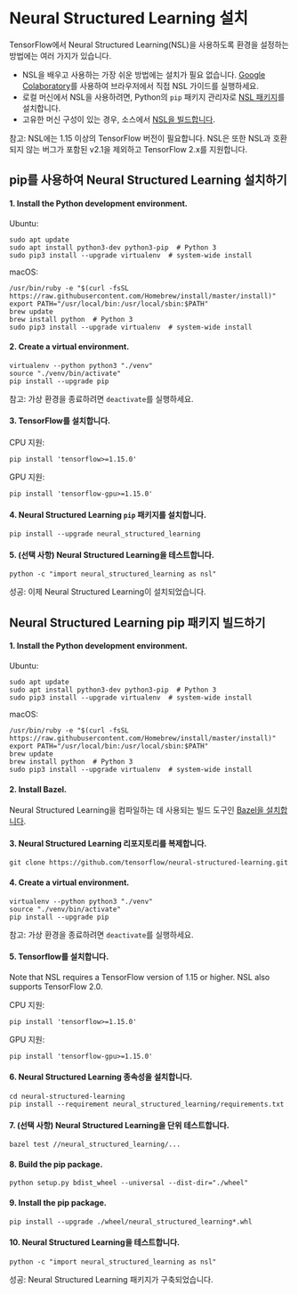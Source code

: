 # Neural Structured Learning 설치

TensorFlow에서 Neural Structured Learning(NSL)을 사용하도록 환경을 설정하는 방법에는 여러 가지가 있습니다.

- NSL을 배우고 사용하는 가장 쉬운 방법에는 설치가 필요 없습니다. [Google Colaboratory](https://colab.research.google.com/notebooks/welcome.ipynb)를 사용하여 브라우저에서 직접 NSL 가이드를 실행하세요.
- 로컬 머신에서 NSL을 사용하려면, Python의 `pip` 패키지 관리자로 [NSL 패키지](#install-neural-structured-learning-using-pip)를 설치합니다.
- 고유한 머신 구성이 있는 경우, 소스에서 [NSL을 빌드합니다](#build-the-neural-structured-learning-pip-package).

참고: NSL에는 1.15 이상의 TensorFlow 버전이 필요합니다. NSL은 또한 NSL과 호환되지 않는 버그가 포함된 v2.1을 제외하고 TensorFlow 2.x를 지원합니다.

## pip를 사용하여 Neural Structured Learning 설치하기

#### 1. Install the Python development environment.

Ubuntu:

<pre class="prettyprint lang-bsh">
<code class="devsite-terminal">sudo apt update</code>
<code class="devsite-terminal">sudo apt install python3-dev python3-pip  # Python 3</code>
<code class="devsite-terminal">sudo pip3 install --upgrade virtualenv  # system-wide install</code>
</pre>

macOS:

<pre class="prettyprint lang-bsh">
<code class="devsite-terminal">/usr/bin/ruby -e "$(curl -fsSL https://raw.githubusercontent.com/Homebrew/install/master/install)"</code>
<code class="devsite-terminal">export PATH="/usr/local/bin:/usr/local/sbin:$PATH"</code>
<code class="devsite-terminal">brew update</code>
<code class="devsite-terminal">brew install python  # Python 3</code>
<code class="devsite-terminal">sudo pip3 install --upgrade virtualenv  # system-wide install</code>
</pre>

#### 2. Create a virtual environment.

<pre class="prettyprint lang-bsh">
<code class="devsite-terminal">virtualenv --python python3 "./venv"</code>
<code class="devsite-terminal">source "./venv/bin/activate"</code>
<code class="devsite-terminal tfo-terminal-venv">pip install --upgrade pip</code>
</pre>

참고: 가상 환경을 종료하려면 `deactivate`를 실행하세요.

#### 3. TensorFlow를 설치합니다.

CPU 지원:

<pre class="prettyprint lang-bsh">
<code class="devsite-terminal tfo-terminal-venv">pip install 'tensorflow&gt;=1.15.0'</code>
</pre>

GPU 지원:

<pre class="prettyprint lang-bsh">
<code class="devsite-terminal tfo-terminal-venv">pip install 'tensorflow-gpu&gt;=1.15.0'</code>
</pre>

#### 4. Neural Structured Learning `pip` 패키지를 설치합니다.

<pre class="prettyprint lang-bsh">
<code class="devsite-terminal tfo-terminal-venv">pip install --upgrade neural_structured_learning</code>
</pre>

#### 5. (선택 사항) Neural Structured Learning을 테스트합니다.

<pre class="prettyprint lang-bsh">
<code class="devsite-terminal tfo-terminal-venv">python -c "import neural_structured_learning as nsl"</code>
</pre>

성공: 이제 Neural Structured Learning이 설치되었습니다.

## Neural Structured Learning pip 패키지 빌드하기

#### 1. Install the Python development environment.

Ubuntu:

<pre class="prettyprint lang-bsh">
<code class="devsite-terminal">sudo apt update</code>
<code class="devsite-terminal">sudo apt install python3-dev python3-pip  # Python 3</code>
<code class="devsite-terminal">sudo pip3 install --upgrade virtualenv  # system-wide install</code>
</pre>

macOS:

<pre class="prettyprint lang-bsh">
<code class="devsite-terminal">/usr/bin/ruby -e "$(curl -fsSL https://raw.githubusercontent.com/Homebrew/install/master/install)"</code>
<code class="devsite-terminal">export PATH="/usr/local/bin:/usr/local/sbin:$PATH"</code>
<code class="devsite-terminal">brew update</code>
<code class="devsite-terminal">brew install python  # Python 3</code>
<code class="devsite-terminal">sudo pip3 install --upgrade virtualenv  # system-wide install</code>
</pre>

#### 2. Install Bazel.

Neural Structured Learning을 컴파일하는 데 사용되는 빌드 도구인 [Bazel을 설치합니다](https://docs.bazel.build/versions/master/install.html).

#### 3. Neural Structured Learning 리포지토리를 복제합니다.

<pre class="prettyprint lang-bsh">
<code class="devsite-terminal">git clone https://github.com/tensorflow/neural-structured-learning.git</code>
</pre>

#### 4. Create a virtual environment.

<pre class="prettyprint lang-bsh">
<code class="devsite-terminal">virtualenv --python python3 "./venv"</code>
<code class="devsite-terminal">source "./venv/bin/activate"</code>
<code class="devsite-terminal tfo-terminal-venv">pip install --upgrade pip</code>
</pre>

참고: 가상 환경을 종료하려면 `deactivate`를 실행하세요.

#### 5. Tensorflow를 설치합니다.

Note that NSL requires a TensorFlow version of 1.15 or higher. NSL also supports TensorFlow 2.0.

CPU 지원:

<pre class="prettyprint lang-bsh">
<code class="devsite-terminal tfo-terminal-venv">pip install 'tensorflow&gt;=1.15.0'</code>
</pre>

GPU 지원:

<pre class="prettyprint lang-bsh">
<code class="devsite-terminal tfo-terminal-venv">pip install 'tensorflow-gpu&gt;=1.15.0'</code>
</pre>

#### 6. Neural Structured Learning 종속성을 설치합니다.

<pre class="prettyprint lang-bsh">
<code class="devsite-terminal">cd neural-structured-learning</code>
<code class="devsite-terminal tfo-terminal-venv">pip install --requirement neural_structured_learning/requirements.txt</code>
</pre>

#### 7. (선택 사항) Neural Structured Learning을 단위 테스트합니다.

<pre class="prettyprint lang-bsh">
<code class="devsite-terminal tfo-terminal-venv">bazel test //neural_structured_learning/...</code>
</pre>

#### 8. Build the pip package.

<pre class="prettyprint lang-bsh">
<code class="devsite-terminal tfo-terminal-venv">python setup.py bdist_wheel --universal --dist-dir="./wheel"</code>
</pre>

#### 9. Install the pip package.

<pre class="prettyprint lang-bsh">
<code class="devsite-terminal tfo-terminal-venv">pip install --upgrade ./wheel/neural_structured_learning*.whl</code>
</pre>

#### 10. Neural Structured Learning을 테스트합니다.

<pre class="prettyprint lang-bsh">
<code class="devsite-terminal tfo-terminal-venv">python -c "import neural_structured_learning as nsl"</code>
</pre>

성공: Neural Structured Learning 패키지가 구축되었습니다.

